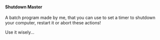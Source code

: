 #### Shutdown Master
A batch program made by me, that you can use to set a timer to shutdown your computer, restart it or abort these actions!

Use it wisely...
